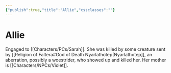 ```yaml
---
{"publish":true,"title":"Allie","cssclasses":""}
---
```




# Allie

Engaged to [[Characters/PCs/Sarah]]. She was killed by some creature sent by [[Religion of Faltera#God of Death Nyarlathotep\|Nyarlathotep]], an aberration, possibly a woestrider, who showed up and killed her. Her mother is [[Characters/NPCs/Violet]].
